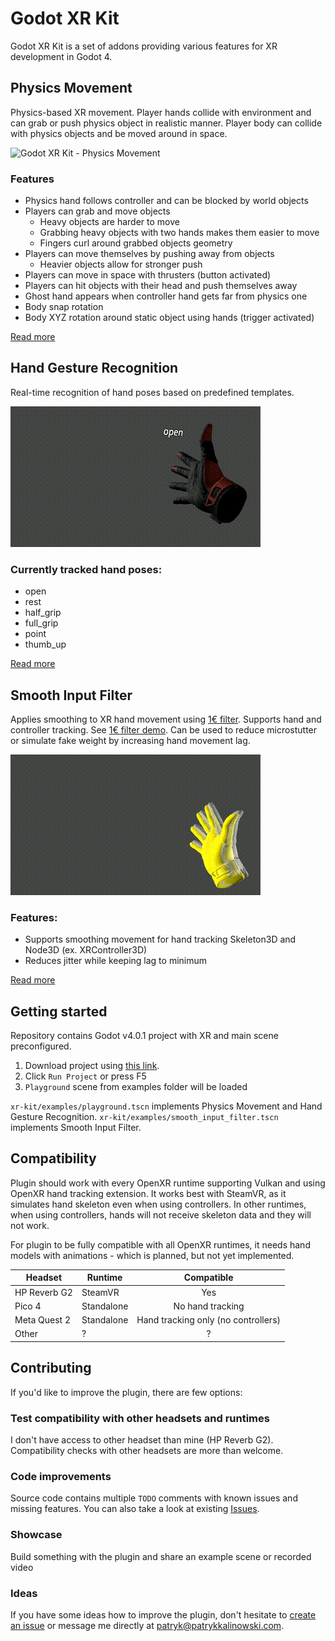 # Godot XR Kit

Godot XR Kit is a set of addons providing various features for XR development in Godot 4.

## Physics Movement

Physics-based XR movement. Player hands collide with environment and can grab or push physics object in realistic manner. Player body can collide with physics objects and be moved around in space.

![Godot XR Kit - Physics Movement](/addons/xr-kit/physics-movement/showcase.gif)

### Features

- Physics hand follows controller and can be blocked by world objects
- Players can grab and move objects
  - Heavy objects are harder to move
  - Grabbing heavy objects with two hands makes them easier to move
  - Fingers curl around grabbed objects geometry
- Players can move themselves by pushing away from objects
  - Heavier objects allow for stronger push
- Players can move in space with thrusters (button activated)
- Players can hit objects with their head and push themselves away
- Ghost hand appears when controller hand gets far from physics one
- Body snap rotation
- Body XYZ rotation around static object using hands (trigger activated)

[Read more](/addons/xr-kit/physics-movement/)

## Hand Gesture Recognition

Real-time recognition of hand poses based on predefined templates.

![Godot XR Kit - Hand Gesture Recognition](/addons/xr-kit/hand-gesture-recognition/showcase.gif)

### Currently tracked hand poses:

- open
- rest
- half_grip
- full_grip
- point
- thumb_up

[Read more](/addons/xr-kit/hand-gesture-recognition/)

## Smooth Input Filter

Applies smoothing to XR hand movement using [1€ filter](https://gery.casiez.net/1euro/). Supports hand and controller tracking. See [1€ filter demo](https://gery.casiez.net/1euro/InteractiveDemo/). Can be used to reduce microstutter or simulate fake weight by increasing hand movement lag.

![Godot XR Kit - Smooth Input Filter](/addons/xr-kit/smooth-input-filter/showcase.gif)

### Features:

- Supports smoothing movement for hand tracking Skeleton3D and Node3D (ex. XRController3D)
- Reduces jitter while keeping lag to minimum

[Read more](/addons/xr-kit/smooth-input-filter/)

## Getting started

Repository contains Godot v4.0.1 project with XR and main scene preconfigured.

1. Download project using [this link](https://github.com/patrykkalinowski/godot-xr-kit/archive/refs/heads/master.zip).
2. Click `Run Project` or press F5
3. `Playground` scene from examples folder will be loaded

`xr-kit/examples/playground.tscn` implements Physics Movement and Hand Gesture Recognition.
`xr-kit/examples/smooth_input_filter.tscn` implements Smooth Input Filter.

## Compatibility

Plugin should work with every OpenXR runtime supporting Vulkan and using OpenXR hand tracking extension. It works best with SteamVR, as it simulates hand skeleton even when using controllers. In other runtimes, when using controllers, hands will not receive skeleton data and they will not work.

For plugin to be fully compatible with all OpenXR runtimes, it needs hand models with animations - which is planned, but not yet implemented.

| Headset | Runtime | Compatible |
|---|---|:---:|
| HP Reverb G2 | SteamVR | Yes |
| Pico 4 | Standalone | No hand tracking |
| Meta Quest 2 | Standalone | Hand tracking only (no controllers)
| Other | ? | ? |

## Contributing

If you'd like to improve the plugin, there are few options:

### Test compatibility with other headsets and runtimes

I don't have access to other headset than mine (HP Reverb G2). Compatibility checks with other headsets are more than welcome.

### Code improvements

Source code contains multiple `TODO` comments with known issues and missing features. You can also take a look at existing [Issues](https://github.com/patrykkalinowski/godot-xr-kit/issues).

### Showcase

Build something with the plugin and share an example scene or recorded video

### Ideas

If you have some ideas how to improve the plugin, don't hesitate to [create an issue](https://github.com/patrykkalinowski/godot-xr-kit/issues/new) or message me directly at [patryk@patrykkalinowski.com](mailto:patryk@patrykkalinowski.com).
